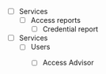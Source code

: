 - [ ] Services
	- [ ] Access reports
		- [ ] Credential report

- [ ] Services
	- [ ] Users
		- [ ] Access Advisor

